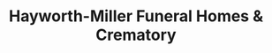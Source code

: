 ---
title: "Hayworth-Miller Funeral Homes & Crematory"
url: /lewisville/hayworth-miller-funeral-homes-und-crematory/
shop: Bestattungen
---